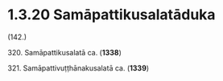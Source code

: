 

# 1.3.20 Samāpattikusalatāduka




(142.)

320\. Samāpattikusalatā ca. (**1338**)

321\. Samāpattivuṭṭhānakusalatā ca. (**1339**)



